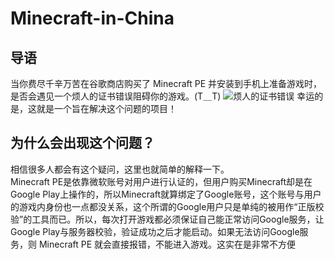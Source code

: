 # Minecraft-in-China
## 导语
当你费尽千辛万苦在谷歌商店购买了 Minecraft PE 并安装到手机上准备游戏时，是否会遇见一个烦人的证书错误阻碍你的游戏。(T＿T)
![烦人的证书错误](https://nboater.oss-cn-beijing.aliyuncs.com/BypassMCPE/license_error.webp)
幸运的是，这就是一个旨在解决这个问题的项目！

## 为什么会出现这个问题？
相信很多人都会有这个疑问，这里也就简单的解释一下。<br>
Minecraft PE是依靠微软账号对用户进行认证的，但用户购买Minecraft却是在Google Play上操作的，所以Minecraft就算绑定了Google账号，这个账号与用户的游戏内身份也一点都没关系，这个所谓的Google用户只是单纯的被用作“正版校验”的工具而已。所以，每次打开游戏都必须保证自己能正常访问Google服务，让Google Play与服务器校验，验证成功之后才能启动。如果无法访问Google服务，则 Minecraft PE 就会直接报错，不能进入游戏。这实在是非常不方便
